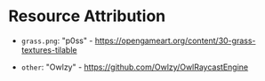 # Resource Attribution

* ```grass.png```: "p0ss" - https://opengameart.org/content/30-grass-textures-tilable

* ```other```: "Owlzy" - https://github.com/Owlzy/OwlRaycastEngine